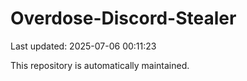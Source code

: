 # Overdose-Discord-Stealer

Last updated: 2025-07-06 00:11:23

This repository is automatically maintained.
